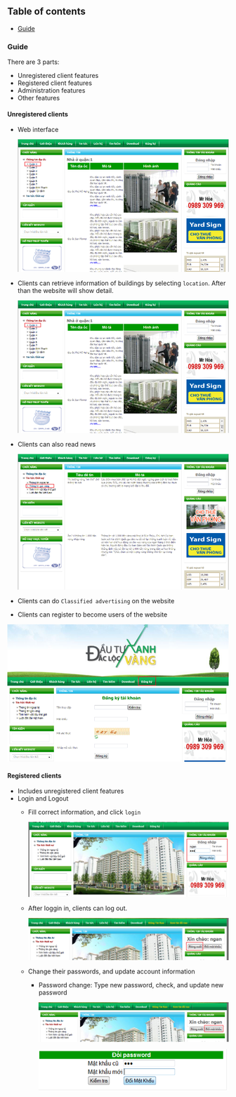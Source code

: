 

## Table of contents
* [Guide](#guide)

### Guide
There are 3 parts:
* Unregistered client features
* Registered client features
* Administration features
* Other features

#### Unregistered clients
* Web interface

  ![Web interface](../../images/ec1.png "Web interface")
  
* Clients can retrieve information of buildings by selecting `location`. After than the website will show detail.

  ![Information](../../images/ec2.png "Information")
  
* Clients can also read news

  ![News](../../images/ec3.png "News")
  
* Clients can do `Classified advertising` on the website
* Clients can register to become users of the website

 ![Registration](../../images/ec4.png "Registration")

#### Registered clients
* Includes unregistered client features
* Login and Logout
  * Fill correct information, and click `login` 
  
    ![Log in](../../images/ec5.png "Log in")

  * After loggin in, clients can log out.
  
     ![Log out](../../images/ec6.png "Log out")

  * Change their passwords, and update account information
    * Password change: Type new password, check, and update new password

        ![password change](../../images/ec7.png "password change")
        
        ![password change 2](../../images/ec8.png "password change 2")
